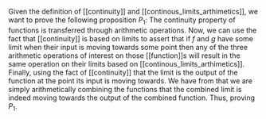 Given the definition of [[continuity]] and [[continous_limits_arthimetics]], we want to prove the following proposition $P_{1}$:
	The continuity property of functions is transferred through arithmetic operations.
Now, we can use the fact that [[continuity]] is based on limits to assert that if $f$ and $g$ have some limit when their input is moving towards some point then any of the three arithmetic operations of interest on those [[function]]s will result in the same operation on their limits based on [[continous_limits_arthimetics]].
Finally, using the fact of [[continuity]] that the limit is the output of the function at the point its input is moving towards.
We have from that we are simply arithmetically combining the functions that the combined limit is indeed moving towards the output of the combined function. Thus, proving $P_{1}$.